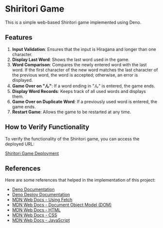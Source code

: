 # Shiritori Game

This is a simple web-based Shiritori game implemented using Deno.

## Features

1. **Input Validation**: Ensures that the input is Hiragana and longer than one character.
2. **Display Last Word**: Shows the last word used in the game.
3. **Word Comparison**: Compares the newly entered word with the last word. If the first character of the new word matches the last character of the previous word, the word is accepted; otherwise, an error is displayed.
4. **Game Over on "ん"**: If a word ending in "ん" is entered, the game ends.
5. **Display Word Records**: Keeps track of all used words and displays them.
6. **Game Over on Duplicate Word**: If a previously used word is entered, the game ends.
7. **Restart Game**: Allows the game to be restarted at any time.

## How to Verify Functionality

To verify the functionality of the Shiritori game, you can access the deployed URL:

[Shiritori Game Deployment](https://mizuumi-shiritori-a-78-c46xthjgxmaz.deno.dev/)


## References

Here are some references that helped in the implementation of this project:

- [Deno Documentation](https://deno.land/manual)
- [Deno Deploy Documentation](https://deno.com/deploy/docs)
- [MDN Web Docs - Using Fetch](https://developer.mozilla.org/en-US/docs/Web/API/Fetch_API/Using_Fetch)
- [MDN Web Docs - Document Object Model (DOM)](https://developer.mozilla.org/en-US/docs/Web/API/Document_Object_Model)
- [MDN Web Docs - HTML](https://developer.mozilla.org/en-US/docs/Web/HTML)
- [MDN Web Docs - CSS](https://developer.mozilla.org/en-US/docs/Web/CSS)
- [MDN Web Docs - JavaScript](https://developer.mozilla.org/en-US/docs/Web/JavaScript)
